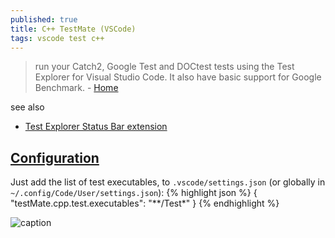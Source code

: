 ```yaml
---
published: true
title: C++ TestMate (VSCode)
tags: vscode test c++
---
```

>  run your Catch2, Google Test and DOCtest tests using the Test Explorer for Visual Studio Code. It also have basic support for Google Benchmark. - [Home](https://github.com/matepek/vscode-catch2-test-adapter)

see also
- [Test Explorer Status Bar extension](https://marketplace.visualstudio.com/items?itemName=connorshea.vscode-test-explorer-status-bar)

## [Configuration](https://github.com/matepek/vscode-catch2-test-adapter#configuration)
Just add the list of test executables, to `.vscode/settings.json` (or globally in `~/.config/Code/User/settings.json`):
{% highlight json %}
{
    "testMate.cpp.test.executables": "**/Test*"
}
{% endhighlight %}

![caption](https://github.com/matepek/vscode-catch2-test-adapter/raw/master/resources/ScreenShot_2021-11-20.png)
